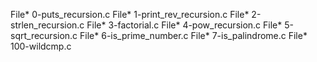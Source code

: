 File* 0-puts_recursion.c
File* 1-print_rev_recursion.c
File* 2-strlen_recursion.c
File* 3-factorial.c
File* 4-pow_recursion.c
File* 5-sqrt_recursion.c
File* 6-is_prime_number.c
File* 7-is_palindrome.c
File* 100-wildcmp.c
